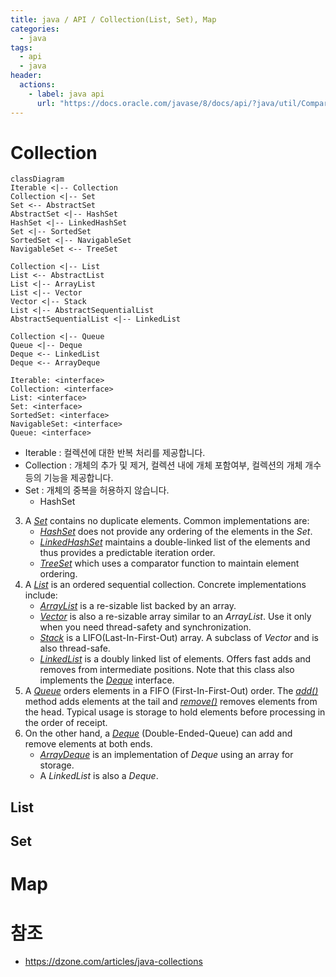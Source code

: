 ```yaml
---
title: java / API / Collection(List, Set), Map
categories: 
  - java
tags: 
  - api
  - java
header:  
  actions:
    - label: java api
      url: "https://docs.oracle.com/javase/8/docs/api/?java/util/Comparator.html"
---
```

# Collection
```mermaid
classDiagram
Iterable <|-- Collection
Collection <|-- Set
Set <-- AbstractSet
AbstractSet <|-- HashSet
HashSet <|-- LinkedHashSet
Set <|-- SortedSet
SortedSet <|-- NavigableSet
NavigableSet <-- TreeSet

Collection <|-- List
List <-- AbstractList
List <|-- ArrayList
List <|-- Vector
Vector <|-- Stack
List <|-- AbstractSequentialList
AbstractSequentialList <|-- LinkedList

Collection <|-- Queue
Queue <|-- Deque
Deque <-- LinkedList
Deque <-- ArrayDeque

Iterable: <interface>
Collection: <interface>
List: <interface>
Set: <interface>
SortedSet: <interface>
NavigableSet: <interface>
Queue: <interface>
```
- Iterable : 컬렉션에 대한 반복 처리를 제공합니다.
- Collection :  개체의 추가 및 제거, 컬렉션 내에 개체 포함여부, 컬렉션의 개체 개수 등의 기능을 제공합니다.
- Set : 개체의 중복을 허용하지 않습니다.
	- HashSet
3.  A  [_Set_](https://docs.oracle.com/javase/8/docs/api/java/util/Set.html) contains no duplicate elements. Common implementations are:
    -   [_HashSet_](https://docs.oracle.com/javase/8/docs/api/java/util/HashSet.html) does not provide any ordering of the elements in the  _Set_.
    -   [_LinkedHashSet_](https://docs.oracle.com/javase/8/docs/api/java/util/LinkedHashSet.html) maintains a double-linked list of the elements and thus provides a predictable iteration order.
    -   [_TreeSet_](https://docs.oracle.com/javase/8/docs/api/java/util/TreeSet.html) which uses a comparator function to maintain element ordering.
4.  A  _[List](https://docs.oracle.com/javase/8/docs/api/java/util/List.html)_  is an ordered sequential collection. Concrete implementations include:
    -   _[ArrayList](https://docs.oracle.com/javase/8/docs/api/java/util/ArrayList.html)_  is a re-sizable list backed by an array.
    -   [_Vector_](https://docs.oracle.com/javase/8/docs/api/java/util/Vector.html) is also a re-sizable array similar to an  _ArrayList_. Use it only when you need thread-safety and synchronization.
    -   [_Stack_](https://docs.oracle.com/javase/8/docs/api/java/util/Stack.html) is a LIFO(Last-In-First-Out) array. A subclass of  _Vector_  and is also thread-safe.
    -   [_LinkedList_](https://docs.oracle.com/javase/8/docs/api/java/util/LinkedList.html) is a doubly linked list of elements. Offers fast adds and removes from intermediate positions. Note that this class also implements the  [_Deque_](https://docs.oracle.com/javase/8/docs/api/java/util/Deque.html) interface.
5.  A  _[Queue](https://docs.oracle.com/javase/8/docs/api/java/util/Queue.html)_  orders elements in a FIFO (First-In-First-Out) order. The  _[add()](https://docs.oracle.com/javase/8/docs/api/java/util/Queue.html#add-E-)_  method adds elements at the tail and  _[remove()](https://docs.oracle.com/javase/8/docs/api/java/util/Queue.html#remove--)_  removes elements from the head. Typical usage is storage to hold elements before processing in the order of receipt.
6.  On the other hand, a  _[Deque](https://docs.oracle.com/javase/8/docs/api/java/util/Deque.html)_  (Double-Ended-Queue) can add and remove elements at both ends.
    -   [_ArrayDeque_](https://docs.oracle.com/javase/8/docs/api/java/util/ArrayDeque.html) is an implementation of  _Deque_  using an array for storage.
    -   A  _LinkedList_  is also a  _Deque_.
## List
## Set
# Map

# 참조
- https://dzone.com/articles/java-collections
<!--stackedit_data:
eyJoaXN0b3J5IjpbLTIwOTY2ODIwMTgsMTY1NzQzOTUzNiwxNT
AwODMyMjA1LC04MjE0MzA2MzMsMTQ5MTU3MDE4NCwxMjkwMzQz
NzY0LDMzMDYzNDQyOF19
-->